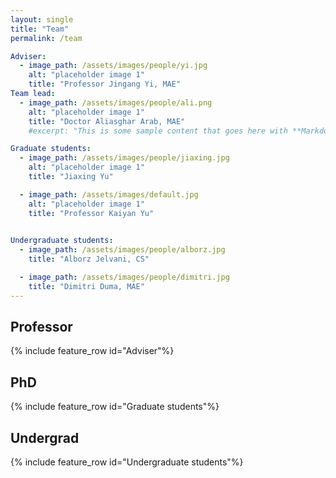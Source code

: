 ```yaml
---
layout: single
title: "Team"
permalink: /team

Adviser:
  - image_path: /assets/images/people/yi.jpg
    alt: "placeholder image 1"
    title: "Professor Jingang Yi, MAE"
Team lead:
  - image_path: /assets/images/people/ali.png
    alt: "placeholder image 1"
    title: "Doctor Aliasghar Arab, MAE"
    #excerpt: "This is some sample content that goes here with **Markdown** formatting."

Graduate students:
  - image_path: /assets/images/people/jiaxing.jpg
    alt: "placeholder image 1"
    title: "Jiaxing Yu"

  - image_path: /assets/images/default.jpg
    alt: "placeholder image 1"
    title: "Professor Kaiyan Yu"
  

Undergraduate students:
  - image_path: /assets/images/people/alborz.jpg
    title: "Alborz Jelvani, CS"

  - image_path: /assets/images/people/dimitri.jpg
    title: "Dimitri Duma, MAE"
---
```


## Professor
  {% include feature_row id="Adviser"%}

## PhD
  {% include feature_row id="Graduate students"%}
  

## Undergrad
  {% include feature_row id="Undergraduate students"%}
